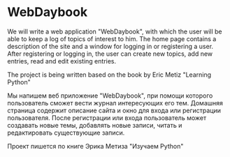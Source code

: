 # WebDaybook

We will write a web application "WebDaybook", with which the user will be able to keep a log of topics of interest to him.
The home page contains a description of the site and a window for logging in or registering a user.
After registering or logging in, the user can create new topics, add new entries, read and edit existing entries.

The project is being written based on the book by Eric Metiz "Learning Python"

Мы напишем веб приложение "WebDaybook", при помощи которого пользователь сможет вести журнал интересующих его тем.
Домашняя страница содержит описание сайта и окно для входа или регистрации пользователя.
После регистрации или входа пользователь может создавать новые темы, добавлять новые записи, читать и редактировать существующие записи.

Проект пишется по книге Эрика Метиза "Изучаем Python"